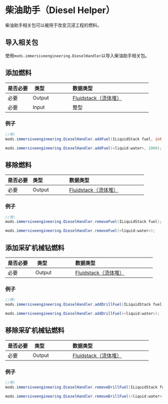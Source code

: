 # 柴油助手（Diesel Helper）
柴油助手相关包可以被用于改变沉浸工程的燃料。

## 导入相关包
使用`mods.immersiveengineering.DieselHandler`以导入柴油助手相关包。

## 添加燃料

|是否必要  |类型                  |数据类型                                          										|
|----------|---------------------|------------------------------------------------------------------------------------------|
|必要      |Output               |[Fluidstack（流体堆）](/Vanilla/Liquids/ILiquidStack/)   											|
|必要      |Input                |整型      																				|

### 例子
```JAVA
//例:
mods.immersiveengineering.DieselHandler.addFuel(ILiquidStack fuel, int time);

mods.immersiveengineering.DieselHandler.addFuel(<liquid:water>, 2000);
```


## 移除燃料

|是否必要  |类型                  |数据类型                                         										|
|----------|---------------------|------------------------------------------------------------------------------------------|
|必要     |Output               |[Fluidstack（流体堆）](/Vanilla/Liquids/ILiquidStack/)  												|

### 例子
```JAVA
//例:
mods.immersiveengineering.DieselHandler.removeFuel(ILiquidStack fuel);

mods.immersiveengineering.DieselHandler.removeFuel(<liquid:water>);
```



## 添加采矿机械钻燃料

|是否必要   |类型                 |数据类型                                          										|
|----------|---------------------|------------------------------------------------------------------------------------------|
|必要      |Output               |[Fluidstack（流体堆）](/Vanilla/Liquids/ILiquidStack/)  												|

### 例子
```JAVA
//例:
mods.immersiveengineering.DieselHandler.addDrillFuel(ILiquidStack fuel);

mods.immersiveengineering.DieselHandler.addDrillFuel(<liquid:water>);
```


## 移除采矿机械钻燃料

|是否必要  |类型                 |数据类型                                          										|
|----------|---------------------|------------------------------------------------------------------------------------------|
|必要      |Output               |[Fluidstack（流体堆）](/Vanilla/Liquids/ILiquidStack/)  												|

### 例子
```JAVA
//例:
mods.immersiveengineering.DieselHandler.removeDrillFuel(ILiquidStack fuel);

mods.immersiveengineering.DieselHandler.removeDrillFuel(<liquid:water>);
```
